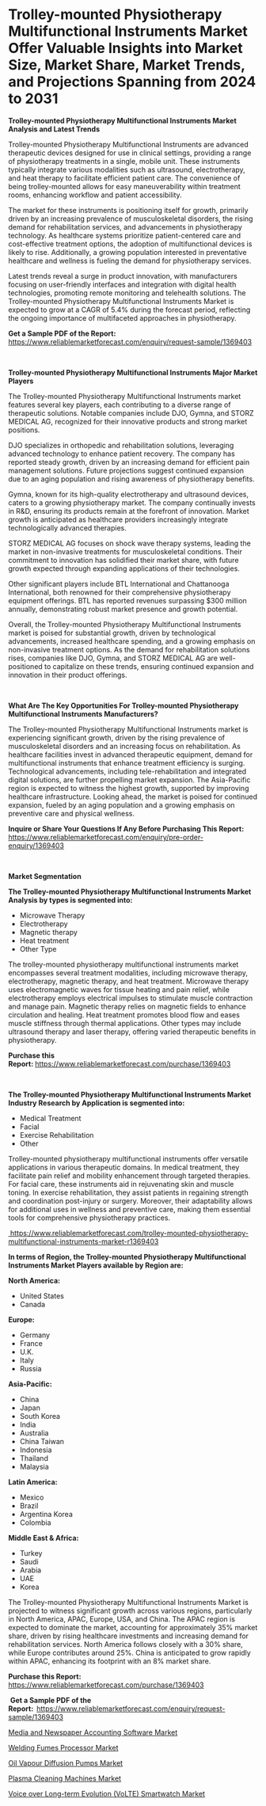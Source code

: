<p><h1>Trolley-mounted Physiotherapy Multifunctional Instruments Market Offer Valuable Insights into Market Size, Market Share, Market Trends, and Projections Spanning from 2024 to 2031</h1></p><p><strong>Trolley-mounted Physiotherapy Multifunctional Instruments Market Analysis and Latest Trends</strong></p>
<p><p>Trolley-mounted Physiotherapy Multifunctional Instruments are advanced therapeutic devices designed for use in clinical settings, providing a range of physiotherapy treatments in a single, mobile unit. These instruments typically integrate various modalities such as ultrasound, electrotherapy, and heat therapy to facilitate efficient patient care. The convenience of being trolley-mounted allows for easy maneuverability within treatment rooms, enhancing workflow and patient accessibility.</p><p>The market for these instruments is positioning itself for growth, primarily driven by an increasing prevalence of musculoskeletal disorders, the rising demand for rehabilitation services, and advancements in physiotherapy technology. As healthcare systems prioritize patient-centered care and cost-effective treatment options, the adoption of multifunctional devices is likely to rise. Additionally, a growing population interested in preventative healthcare and wellness is fueling the demand for physiotherapy services.</p><p>Latest trends reveal a surge in product innovation, with manufacturers focusing on user-friendly interfaces and integration with digital health technologies, promoting remote monitoring and telehealth solutions. The Trolley-mounted Physiotherapy Multifunctional Instruments Market is expected to grow at a CAGR of 5.4% during the forecast period, reflecting the ongoing importance of multifaceted approaches in physiotherapy.</p></p>
<p><strong>Get a Sample PDF of the Report:&nbsp;</strong> <a href="https://www.reliablemarketforecast.com/enquiry/request-sample/1369403?utm_campaign=1159&utm_medium=2&utm_source=Github&utm_content=ia&utm_term=29102024&utm_id=trolley-mounted-physiotherapy-multifunctional-instruments">https://www.reliablemarketforecast.com/enquiry/request-sample/1369403</a></p>
<p>&nbsp;</p>
<p><strong>Trolley-mounted Physiotherapy Multifunctional Instruments Major Market Players</strong></p>
<p><p>The Trolley-mounted Physiotherapy Multifunctional Instruments market features several key players, each contributing to a diverse range of therapeutic solutions. Notable companies include DJO, Gymna, and STORZ MEDICAL AG, recognized for their innovative products and strong market positions.</p><p>DJO specializes in orthopedic and rehabilitation solutions, leveraging advanced technology to enhance patient recovery. The company has reported steady growth, driven by an increasing demand for efficient pain management solutions. Future projections suggest continued expansion due to an aging population and rising awareness of physiotherapy benefits.</p><p>Gymna, known for its high-quality electrotherapy and ultrasound devices, caters to a growing physiotherapy market. The company continually invests in R&D, ensuring its products remain at the forefront of innovation. Market growth is anticipated as healthcare providers increasingly integrate technologically advanced therapies.</p><p>STORZ MEDICAL AG focuses on shock wave therapy systems, leading the market in non-invasive treatments for musculoskeletal conditions. Their commitment to innovation has solidified their market share, with future growth expected through expanding applications of their technologies.</p><p>Other significant players include BTL International and Chattanooga International, both renowned for their comprehensive physiotherapy equipment offerings. BTL has reported revenues surpassing $300 million annually, demonstrating robust market presence and growth potential.</p><p>Overall, the Trolley-mounted Physiotherapy Multifunctional Instruments market is poised for substantial growth, driven by technological advancements, increased healthcare spending, and a growing emphasis on non-invasive treatment options. As the demand for rehabilitation solutions rises, companies like DJO, Gymna, and STORZ MEDICAL AG are well-positioned to capitalize on these trends, ensuring continued expansion and innovation in their product offerings.</p></p>
<p>&nbsp;</p>
<p><strong>What Are The Key Opportunities For Trolley-mounted Physiotherapy Multifunctional Instruments Manufacturers?</strong></p>
<p><p>The Trolley-mounted Physiotherapy Multifunctional Instruments market is experiencing significant growth, driven by the rising prevalence of musculoskeletal disorders and an increasing focus on rehabilitation. As healthcare facilities invest in advanced therapeutic equipment, demand for multifunctional instruments that enhance treatment efficiency is surging. Technological advancements, including tele-rehabilitation and integrated digital solutions, are further propelling market expansion. The Asia-Pacific region is expected to witness the highest growth, supported by improving healthcare infrastructure. Looking ahead, the market is poised for continued expansion, fueled by an aging population and a growing emphasis on preventive care and physical wellness.</p></p>
<p><strong>Inquire or Share Your Questions If Any Before Purchasing This Report:</strong> <a href="https://www.reliablemarketforecast.com/enquiry/pre-order-enquiry/1369403?utm_campaign=1159&utm_medium=2&utm_source=Github&utm_content=ia&utm_term=29102024&utm_id=trolley-mounted-physiotherapy-multifunctional-instruments">https://www.reliablemarketforecast.com/enquiry/pre-order-enquiry/1369403</a></p>
<p>&nbsp;</p>
<p><strong>Market Segmentation</strong></p>
<p><strong>The Trolley-mounted Physiotherapy Multifunctional Instruments Market Analysis by types is segmented into:</strong></p>
<p><ul><li>Microwave Therapy</li><li>Electrotherapy</li><li>Magnetic therapy</li><li>Heat treatment</li><li>Other Type</li></ul></p>
<p><p>The trolley-mounted physiotherapy multifunctional instruments market encompasses several treatment modalities, including microwave therapy, electrotherapy, magnetic therapy, and heat treatment. Microwave therapy uses electromagnetic waves for tissue heating and pain relief, while electrotherapy employs electrical impulses to stimulate muscle contraction and manage pain. Magnetic therapy relies on magnetic fields to enhance circulation and healing. Heat treatment promotes blood flow and eases muscle stiffness through thermal applications. Other types may include ultrasound therapy and laser therapy, offering varied therapeutic benefits in physiotherapy.</p></p>
<p><strong>Purchase this Report:&nbsp;</strong><a href="https://www.reliablemarketforecast.com/purchase/1369403?utm_campaign=1159&utm_medium=2&utm_source=Github&utm_content=ia&utm_term=29102024&utm_id=trolley-mounted-physiotherapy-multifunctional-instruments">https://www.reliablemarketforecast.com/purchase/1369403</a></p>
<p>&nbsp;</p>
<p><strong>The Trolley-mounted Physiotherapy Multifunctional Instruments Market Industry Research by Application is segmented into:</strong></p>
<p><ul><li>Medical Treatment</li><li>Facial</li><li>Exercise Rehabilitation</li><li>Other</li></ul></p>
<p><p>Trolley-mounted physiotherapy multifunctional instruments offer versatile applications in various therapeutic domains. In medical treatment, they facilitate pain relief and mobility enhancement through targeted therapies. For facial care, these instruments aid in rejuvenating skin and muscle toning. In exercise rehabilitation, they assist patients in regaining strength and coordination post-injury or surgery. Moreover, their adaptability allows for additional uses in wellness and preventive care, making them essential tools for comprehensive physiotherapy practices.</p></p>
<p><a href="https://www.reliablemarketforecast.com/trolley-mounted-physiotherapy-multifunctional-instruments-market-r1369403?utm_campaign=1159&utm_medium=2&utm_source=Github&utm_content=ia&utm_term=29102024&utm_id=trolley-mounted-physiotherapy-multifunctional-instruments">&nbsp;https://www.reliablemarketforecast.com/trolley-mounted-physiotherapy-multifunctional-instruments-market-r1369403</a></p>
<p><strong>In terms of Region, the Trolley-mounted Physiotherapy Multifunctional Instruments Market Players available by Region are:</strong></p>
<p>
    <p> <strong> North America: </strong>
        <ul>
            <li>United States</li>
            <li>Canada</li>
        </ul>
        </p> 
    <p> <strong> Europe: </strong>
        <ul>
            <li>Germany</li>
            <li>France</li>
            <li>U.K.</li>
            <li>Italy</li>
            <li>Russia</li>
        </ul>
        </p> 
    <p> <strong> Asia-Pacific: </strong>
        <ul>
            <li>China</li>
            <li>Japan</li>
            <li>South Korea</li>
            <li>India</li>
            <li>Australia</li>
            <li>China Taiwan</li>
            <li>Indonesia</li>
            <li>Thailand</li>
            <li>Malaysia</li>
        </ul>
        </p> 
    <p> <strong> Latin America: </strong>
        <ul>
            <li>Mexico</li>
            <li>Brazil</li>
            <li>Argentina Korea</li>
            <li>Colombia</li>
        </ul>
        </p> 
    <p> <strong> Middle East & Africa: </strong>
        <ul>
            <li>Turkey</li>
            <li>Saudi</li>
            <li>Arabia</li>
            <li>UAE</li>
            <li>Korea</li>
        </ul>
    </p>
    </p>
<p><p>The Trolley-mounted Physiotherapy Multifunctional Instruments Market is projected to witness significant growth across various regions, particularly in North America, APAC, Europe, USA, and China. The APAC region is expected to dominate the market, accounting for approximately 35% market share, driven by rising healthcare investments and increasing demand for rehabilitation services. North America follows closely with a 30% share, while Europe contributes around 25%. China is anticipated to grow rapidly within APAC, enhancing its footprint with an 8% market share.</p></p>
<p><strong>Purchase this Report: </strong><a href="https://www.reliablemarketforecast.com/purchase/1369403?utm_campaign=1159&utm_medium=2&utm_source=Github&utm_content=ia&utm_term=29102024&utm_id=trolley-mounted-physiotherapy-multifunctional-instruments">https://www.reliablemarketforecast.com/purchase/1369403</a></p>
<p>&nbsp;<strong>Get a Sample PDF of the Report:&nbsp;&nbsp;</strong><a href="https://www.reliablemarketforecast.com/enquiry/request-sample/1369403?utm_campaign=1159&utm_medium=2&utm_source=Github&utm_content=ia&utm_term=29102024&utm_id=trolley-mounted-physiotherapy-multifunctional-instruments">https://www.reliablemarketforecast.com/enquiry/request-sample/1369403</a></p>
<p><strong></strong></p>
<p><p><a href="https://www.linkedin.com/pulse/emerging-trends-media-newspaper-accounting-software-market-detailed-7rhdc?utm_campaign=1159&utm_medium=2&utm_source=Github&utm_content=ia&utm_term=29102024&utm_id=trolley-mounted-physiotherapy-multifunctional-instruments">Media and Newspaper Accounting Software Market</a></p><p><a href="https://github.com/mickahmaland/Market-Research-Report-List-1/blob/main/welding-fumes-processor-market.md?utm_campaign=1159&utm_medium=2&utm_source=Github&utm_content=ia&utm_term=29102024&utm_id=trolley-mounted-physiotherapy-multifunctional-instruments">Welding Fumes Processor Market</a></p><p><a href="https://issuu.com/reportprime-2/docs/oil-vapour-diffusion-pumps-market-s_c9c45293940c65?utm_campaign=1159&utm_medium=2&utm_source=Github&utm_content=ia&utm_term=29102024&utm_id=trolley-mounted-physiotherapy-multifunctional-instruments">Oil Vapour Diffusion Pumps Market</a></p><p><a href="https://issuu.com/reportprime-2/docs/plasma-cleaning-machines-market-siz_4ae0bf38e93c5b?utm_campaign=1159&utm_medium=2&utm_source=Github&utm_content=ia&utm_term=29102024&utm_id=trolley-mounted-physiotherapy-multifunctional-instruments">Plasma Cleaning Machines Market</a></p><p><a href="https://github.com/chantekestenmo/Market-Research-Report-List-1/blob/main/voice-over-long-term-evolution-volte-smartwatch-market.md?utm_campaign=1159&utm_medium=2&utm_source=Github&utm_content=ia&utm_term=29102024&utm_id=trolley-mounted-physiotherapy-multifunctional-instruments">Voice over Long-term Evolution (VoLTE) Smartwatch Market</a></p></p>